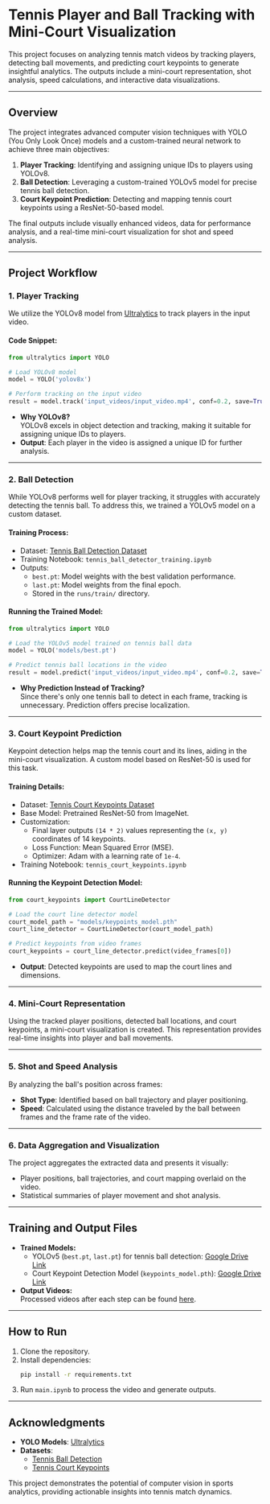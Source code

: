 

# **Tennis Player and Ball Tracking with Mini-Court Visualization**

This project focuses on analyzing tennis match videos by tracking players, detecting ball movements, and predicting court keypoints to generate insightful analytics. The outputs include a mini-court representation, shot analysis, speed calculations, and interactive data visualizations.

---

## **Overview**
The project integrates advanced computer vision techniques with YOLO (You Only Look Once) models and a custom-trained neural network to achieve three main objectives:
1. **Player Tracking**: Identifying and assigning unique IDs to players using YOLOv8.
2. **Ball Detection**: Leveraging a custom-trained YOLOv5 model for precise tennis ball detection.
3. **Court Keypoint Prediction**: Detecting and mapping tennis court keypoints using a ResNet-50-based model.

The final outputs include visually enhanced videos, data for performance analysis, and a real-time mini-court visualization for shot and speed analysis.

---

## **Project Workflow**

### 1. **Player Tracking**
We utilize the YOLOv8 model from [Ultralytics](https://github.com/ultralytics/yolov8) to track players in the input video.

#### Code Snippet:
```python
from ultralytics import YOLO

# Load YOLOv8 model
model = YOLO('yolov8x')

# Perform tracking on the input video
result = model.track('input_videos/input_video.mp4', conf=0.2, save=True)
```
- **Why YOLOv8?**  
  YOLOv8 excels in object detection and tracking, making it suitable for assigning unique IDs to players.
- **Output**: Each player in the video is assigned a unique ID for further analysis.

---

### 2. **Ball Detection**
While YOLOv8 performs well for player tracking, it struggles with accurately detecting the tennis ball. To address this, we trained a YOLOv5 model on a custom dataset.

#### Training Process:
- Dataset: [Tennis Ball Detection Dataset](https://universe.roboflow.com/viren-dhanwani/tennis-ball-detection/dataset/6)
- Training Notebook: `tennis_ball_detector_training.ipynb`
- Outputs:
  - `best.pt`: Model weights with the best validation performance.
  - `last.pt`: Model weights from the final epoch.
  - Stored in the `runs/train/` directory.

#### Running the Trained Model:
```python
from ultralytics import YOLO

# Load the YOLOv5 model trained on tennis ball data
model = YOLO('models/best.pt')

# Predict tennis ball locations in the video
result = model.predict('input_videos/input_video.mp4', conf=0.2, save=True)
```
- **Why Prediction Instead of Tracking?**  
  Since there's only one tennis ball to detect in each frame, tracking is unnecessary. Prediction offers precise localization.

---

### 3. **Court Keypoint Prediction**
Keypoint detection helps map the tennis court and its lines, aiding in the mini-court visualization. A custom model based on ResNet-50 is used for this task.

#### Training Details:
- Dataset: [Tennis Court Keypoints Dataset](https://github.com/yastrebksv/TennisCourtDetector)
- Base Model: Pretrained ResNet-50 from ImageNet.
- Customization:
  - Final layer outputs `(14 * 2)` values representing the `(x, y)` coordinates of 14 keypoints.
  - Loss Function: Mean Squared Error (MSE).
  - Optimizer: Adam with a learning rate of `1e-4`.
- Training Notebook: `tennis_court_keypoints.ipynb`

#### Running the Keypoint Detection Model:
```python
from court_keypoints import CourtLineDetector

# Load the court line detector model
court_model_path = "models/keypoints_model.pth"
court_line_detector = CourtLineDetector(court_model_path)

# Predict keypoints from video frames
court_keypoints = court_line_detector.predict(video_frames[0])
```
- **Output**: Detected keypoints are used to map the court lines and dimensions.

---

### 4. **Mini-Court Representation**
Using the tracked player positions, detected ball locations, and court keypoints, a mini-court visualization is created. This representation provides real-time insights into player and ball movements.

---

### 5. **Shot and Speed Analysis**
By analyzing the ball's position across frames:
- **Shot Type**: Identified based on ball trajectory and player positioning.
- **Speed**: Calculated using the distance traveled by the ball between frames and the frame rate of the video.

---

### 6. **Data Aggregation and Visualization**
The project aggregates the extracted data and presents it visually:
- Player positions, ball trajectories, and court mapping overlaid on the video.
- Statistical summaries of player movement and shot analysis.

---

## **Training and Output Files**
- **Trained Models:**
  - YOLOv5 (`best.pt`, `last.pt`) for tennis ball detection: [Google Drive Link](https://drive.google.com/drive/folders/1-LoCeWVH1-09TWE1-RT5IzRi3_D2DXsB?usp=sharing)
  - Court Keypoint Detection Model (`keypoints_model.pth`): [Google Drive Link](https://drive.google.com/drive/folders/1-LoCeWVH1-09TWE1-RT5IzRi3_D2DXsB?usp=sharing)
- **Output Videos:**  
  Processed videos after each step can be found [here](https://drive.google.com/drive/folders/1zj01fNp0wmAVr4f45sNybSXsvAFALkyl?usp=sharing).

---

## **How to Run**
1. Clone the repository.
2. Install dependencies:  
   ```bash
   pip install -r requirements.txt
   ```
3. Run `main.ipynb` to process the video and generate outputs.

---

## **Acknowledgments**
- **YOLO Models**: [Ultralytics](https://github.com/ultralytics)
- **Datasets**: 
  - [Tennis Ball Detection](https://universe.roboflow.com/viren-dhanwani/tennis-ball-detection/dataset/6)
  - [Tennis Court Keypoints](https://github.com/yastrebksv/TennisCourtDetector)

This project demonstrates the potential of computer vision in sports analytics, providing actionable insights into tennis match dynamics.

